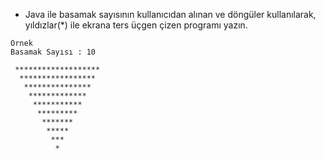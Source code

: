 - Java ile basamak sayısının kullanıcıdan alınan ve döngüler kullanılarak, yıldızlar(*) ile ekrana ters üçgen çizen programı yazın.

```
Örnek
Basamak Sayısı : 10

 *******************
  *****************
   ***************
    *************
     ***********
      *********
       *******
        *****
         ***
          *
```
